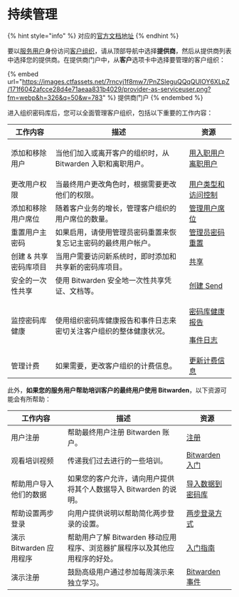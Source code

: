 # 持续管理

{% hint style="info" %}
对应的[官方文档地址](https://bitwarden.com/help/article/manage-client-orgs/)
{% endhint %}

要以[服务用户](provider-users.md#provider-user-types)身份访问[客户组织](provider-portal-overview.md#client-organizations)，请从顶部导航中选择**提供商**，然后从提供商列表中选择您的提供商。在提供商门户中，从**客户**选项卡中选择要管理的客户组织：

{% embed url="https://images.ctfassets.net/7rncvj1f8mw7/PnZSleguQQqQUlOY6XLpZ/171f6042afcce28d4e71aeaa831b4029/provider-as-serviceuser.png?fm=webp&h=326&q=50&w=783" %}
提供商门户
{% endembed %}

进入组织密码库后，您可以全面管理客户组织，包括以下重要的工作内容：

| 工作内容         | 描述                                  | 资源                                                                                                                                                    |
| ------------ | ----------------------------------- | ----------------------------------------------------------------------------------------------------------------------------------------------------- |
| 添加和移除用户      | 当他们加入或离开客户的组织时，从 Bitwarden 入职和离职用户。 | <p><a href="../organizations/user-management.md#onboard-users">用入职用户</a><br><a href="../organizations/user-management.md#offboard-users">离职用户</a></p> |
| 更改用户权限       | 当最终用户更改角色时，根据需要更改他们的权限。             | [用户类型和访问控制](../admin-console/user-management/member-roles-and-permissions.md)                                                                         |
| 添加和移除用户席位    | 随着客户业务的增长，管理客户组织的用户席位的数量。           | [管理用户席位](../organizations/user-management.md#manage-user-seats)                                                                                       |
| 重置用户主密码      | 如果启用，请使用管理员密码重置来恢复忘记主密码的最终用户帐户。     | [管理员密码重置](../organizations/admin-password-reset.md)                                                                                                   |
| 创建 & 共享密码库项目 | 当用户需要访问新系统时，即时添加和共享新的密码库项目。         | [共享](../organizations/sharing.md)                                                                                                                     |
| 安全的一次性共享     | 使用 Bitwarden 安全地一次性共享凭证、文档等。        | [创建 Send](../bitwarden-send/create-a-send.md)                                                                                                         |
| 监控密码库健康      | 使用组织密码库健康报告和事件日志来密切关注客户组织的整体健康状况。   | <p><a href="../your-vault/vault-health-reports.md">密码库健康报告</a></p><p><a href="../admin-console/reporting/event-logs.md">事件日志</a></p>                  |
| 管理计费         | 如果需要，更改客户组织的计费信息。                   | [更新计费信息](../plans-and-pricing/update-your-billing-information.md)                                                                                     |

此外，**如果您的服务用户帮助培训客户的最终用户使用 Bitwarden**，以下资源可能会有所帮助：

| 工作内容              | 描述                                          | 资源                                                        |
| ----------------- | ------------------------------------------- | --------------------------------------------------------- |
| 用户注册              | 帮助最终用户注册 Bitwarden 账户。                      | [注册](https://vault.bitwarden.com/#/register)              |
| 观看培训视频            | 传递我们过去进行的一些培训。                              | [Bitwarden 入门](https://bitwarden.com/getting-started)     |
| 帮助用户导入他们的数据       | 如果您的客户允许，请向用户提供将其个人数据导入 Bitwarden 的说明。      | [导入数据到密码库](../import-export/import-data-to-your-vault.md) |
| 帮助设置两步登录          | 向用户提供说明以帮助简化两步登录的设置。                        | [两步登录方式](../two-step-login/two-step-login-methods.md)     |
| 演示 Bitwarden 应用程序 | 帮助用户了解 Bitwarden 移动应用程序、浏览器扩展程序以及其他应用程序的好处。 | [入门指南](../getting-started/)                               |
| 演示注册              | 鼓励高级用户通过参加每周演示来独立学习。                        | [Bitwarden 事件](https://www.crowdcast.io/bitwarden)        |
